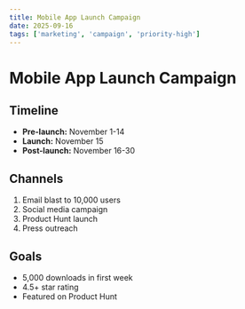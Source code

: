 ```yaml
---
title: Mobile App Launch Campaign
date: 2025-09-16
tags: ['marketing', 'campaign', 'priority-high']
---
```


# Mobile App Launch Campaign

## Timeline
- **Pre-launch:** November 1-14
- **Launch:** November 15
- **Post-launch:** November 16-30

## Channels
1. Email blast to 10,000 users
2. Social media campaign
3. Product Hunt launch
4. Press outreach

## Goals
- 5,000 downloads in first week
- 4.5+ star rating
- Featured on Product Hunt